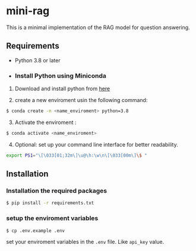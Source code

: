 # mini-rag

This is a minimal implementation of the RAG model for question answering.


## Requirements
- Python 3.8 or later 

- ### Install Python using Miniconda 

1) Download and install python from [here](https://www.anaconda.com/docs/getting-started/miniconda/install#quickstart-install-instructions)

2) create a new enviroment usin the following command:
```bash
$ conda create -n <name_enviroment> python=3.8
```
3) Activate the enviroment :
```bash
$ conda activate <name_enviroment>
```
4) Optional: set up your command line interface for better readability.
```bash
export PS1="\[\033[01;32m\]\u@\h:\w\n\[\033[00m\]\$ "
```
## Installation
### Installation the required packages

```bash
$ pip install -r requirements.txt
```
### setup the enviroment variables

```bash 
$ cp .env.example .env 
```
set your enviroment variables in the `.env` file. Like `api_key` value.

